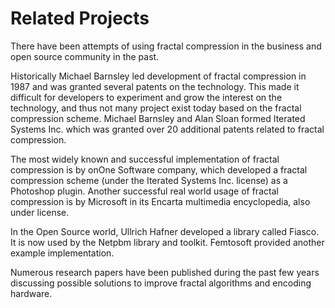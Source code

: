 Related Projects
================

There have been attempts of using fractal compression in the business and
open source community in the past.

Historically Michael Barnsley led development of fractal compression in 1987
and was granted several patents on the technology.
This made it difficult for developers to experiment and grow the interest on
the technology, and thus not many project exist today based on the fractal
compression scheme. Michael Barnsley and Alan Sloan formed Iterated Systems Inc.
which was granted over 20 additional patents related to fractal compression.

The most widely known and successful implementation of fractal compression is by
onOne Software company, which developed a fractal compression scheme (under the
Iterated Systems Inc. license) as a Photoshop plugin.
Another successful real world usage of fractal compression is by Microsoft in
its Encarta multimedia encyclopedia, also under license.

In the Open Source world, Ullrich Hafner developed a library called Fiasco.
It is now used by the Netpbm library and toolkit.
Femtosoft provided another example implementation.

Numerous research papers have been published during the past few years
discussing possible solutions to improve fractal algorithms and encoding
hardware.

